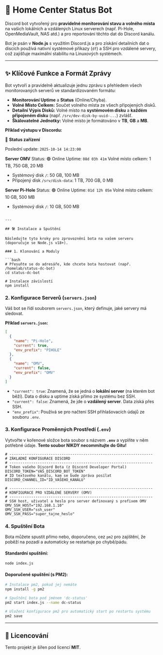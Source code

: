 # 📡 Home Center Status Bot

Discord bot vytvořený pro **pravidelné monitorování stavu a volného místa** na vašich lokálních a vzdálených Linux serverech (např. Pi-Hole, OpenMediaVault, NAS atd.) a pro reportování těchto dat do Discord kanálu.

Bot je psán v **Node.js** s využitím Discord.js a pro získání detailních dat o discích používá nativní systémové příkazy (`df`) a SSH pro vzdálené servery, což zajišťuje maximální stabilitu na Linuxových systémech.

---

## ✨ Klíčové Funkce a Formát Zprávy

Bot vytvoří a pravidelně aktualizuje jednu zprávu s přehledem všech monitorovaných serverů ve standardizovaném formátu:

* **Monitorování Uptime** a **Status** (Online/Chyba).
* **Volné Místo Celkem:** Součet volného místa ze všech připojených disků.
* **Detailní Výpis Disků:** Volné místo na **systémovém disku** a **každém připojeném disku** (např. `/srv/dev-disk-by-uuid-...`) zvlášť.
* **Škálovatelné Jednotky:** Volné místo je formátováno v **TB**, **GB** a **MB**.

**Příklad výstupu v Discordu:**


📡 **Status zařízení**

Poslední update: `2025-10-14 14:23:00`

**Server OMV**
Status: 🟢 Online
Uptime: `08d 03h 41m`
Volné místo celkem: 1 TB, 750 GB, 20 MB

  - Systémový disk `/`: 50 GB, 100 MB
  - Připojený disk `/srv/disk-data`: 1 TB, 700 GB, 0 MB

**Server Pi-Hole**
Status: 🟢 Online
Uptime: `01d 12h 05m`
Volné místo celkem: 10 GB, 500 MB

  - Systémový disk `/`: 10 GB, 500 MB

<!-- end list -->

````

---

## 🛠️ Instalace a Spuštění

Následujte tyto kroky pro zprovoznění bota na vašem serveru (doporučuje se Node.js v18+).

### 1. Klonování a Moduly

```bash
# Přesuňte se do adresáře, kde chcete bota hostovat (např. /homelab/status-dc-bot)
cd status-dc-bot

# Instalace závislostí
npm install
````

### 2\. Konfigurace Serverů (`servers.json`)

Váš bot se řídí souborem `servers.json`, který definuje, jaké servery má sledovat.

**Příklad `servers.json`:**

```json
[
  {
    "name": "Pi-Hole",
    "current": true,
    "env_prefix": "PIHOLE" 
  },
  {
    "name": "OMV",
    "current": false,
    "env_prefix": "OMV" 
  }
]
```

  * `"current": true`: Znamená, že se jedná o **lokální server** (na kterém bot běží). Data o disku a uptime získá přímo ze systému bez SSH.
  * `"current": false`: Znamená, že jde o **vzdálený server**. Data získá přes SSH.
  * `"env_prefix"`: Používá se pro načtení SSH přihlašovacích údajů ze souboru `.env`.

### 3\. Konfigurace Proměnných Prostředí (`.env`)

Vytvořte v kořenové složce bota soubor s názvem **`.env`** a vyplňte v něm potřebné údaje. **Tento soubor NIKDY necommitujte do Gitu\!**

```dotenv
# ------------------------------------------------------------------
# ZÁKLADNÍ KONFIGURACE DISCORD
# ------------------------------------------------------------------
# Token vašeho Discord Bota (z Discord Developer Portal)
DISCORD_TOKEN="VÁŠ_DISCORD_BOT_TOKEN"
# ID textového kanálu, kam se bude zpráva posílat
DISCORD_CHANNEL_ID="ID_VAŠEHO_KANÁLU"

# ------------------------------------------------------------------
# KONFIGURACE PRO VZDÁLENÉ SERVERY (OMV)
# ------------------------------------------------------------------
# SSH host, uživatel a heslo pro server definovaný s prefixem OMV
OMV_SSH_HOST="192.168.1.10"
OMV_SSH_USER="ssh_user"
OMV_SSH_PASS="super_tajne_heslo"
```

### 4\. Spuštění Bota

Bota můžete spustit přímo nebo, doporučeno, cez `pm2` pro zajištění, že poběží na pozadí a automaticky se restartuje po chybě/pádu.

#### Standardní spuštění:

```bash
node index.js
```

#### Doporučené spuštění (s PM2):

```bash
# Instalace pm2, pokud jej nemáte
npm install -g pm2

# Spuštění bota pod jménem 'dc-status'
pm2 start index.js --name dc-status

# Uložení konfigurace pm2 pro automatický start po restartu systému
pm2 save
```

-----

## 📄 Licencování

Tento projekt je šířen pod licencí **MIT**.